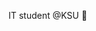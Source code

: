 IT student @KSU 💙
<!---
RaghadAlhulwah/RaghadAlhulwah is a ✨ special ✨ repository because its `README.md` (this file) appears on your GitHub profile.
You can click the Preview link to take a look at your changes.
--->
